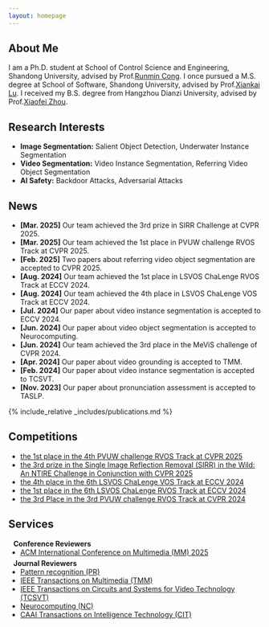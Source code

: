 ```yaml
---
layout: homepage
---
```


## About Me

I am a Ph.D. student at School of Control Science and Engineering, Shandong University, advised by Prof.[Runmin Cong](https://rmcong.github.io/). I once pursued a M.S. degree at School of Software, Shandong University, advised by Prof.[Xiankai Lu](https://faculty.sdu.edu.cn/luxiankai/zh_CN/index.htm). I received my B.S. degree from Hangzhou Dianzi University, advised by Prof.[Xiaofei Zhou](https://zxforchid.github.io/index.html).

## Research Interests

- **Image Segmentation:** Salient Object Detection, Underwater Instance Segmentation
- **Video Segmentation:** Video Instance Segmentation, Referring Video Object Segmentation
- **AI Safety:** Backdoor Attacks, Adversarial Attacks

## News
- **[Mar. 2025]** Our team achieved the 3rd prize in SIRR Challenge at CVPR 2025.
- **[Mar. 2025]** Our team achieved the 1st place in PVUW challenge RVOS Track at CVPR 2025.
- **[Feb. 2025]** Two papers about referring video object segmentation are accepted to CVPR 2025.
- **[Aug. 2024]** Our team achieved the 1st place in LSVOS ChaLenge RVOS Track at ECCV 2024.
- **[Aug. 2024]** Our team achieved the 4th place in LSVOS ChaLenge VOS Track at ECCV 2024.
- **[Jul. 2024]** Our paper about video instance segmentation is accepted to ECCV 2024.
- **[Jun. 2024]** Our paper about video object segmentation is accepted to Neurocomputing.
- **[Jun. 2024]** Our team achieved the 3rd place in the MeViS challenge of CVPR 2024.
- **[Apr. 2024]** Our paper about video grounding is accepted to TMM.
- **[Feb. 2024]** Our paper about video instance segmentation is accepted to TCSVT.
- **[Nov. 2023]** Our paper about pronunciation assessment is accepted to TASLP.

{% include_relative _includes/publications.md %}

## Competitions
<ul style="margin:0 0 20px;">
  <li><a href="https://pvuw.github.io/"><autocolor>the 1st place in the 4th PVUW challenge RVOS Track at CVPR 2025</autocolor></a></li>
  <li><a href="https://cvlai.net/ntire/2025/"><autocolor>the 3rd prize in the Single Image Reflection Removal (SIRR) in the Wild: An NTIRE Challenge in Conjunction with CVPR 2025</autocolor></a></li>
  <li><a href="https://lsvos.github.io/"><autocolor>the 4th place in the 6th LSVOS ChaLenge VOS Track at ECCV 2024</autocolor></a></li>
  <li><a href="https://lsvos.github.io/"><autocolor>the 1st place in the 6th LSVOS ChaLenge RVOS Track at ECCV 2024</autocolor></a></li>
  <li><a href="https://www.vspwdataset.com/Workshop2024"><autocolor>the 3rd Place in the 3rd PVUW challenge RVOS Track at CVPR 2024</autocolor></a></li>
</ul>

## Services

<h4 style="margin:0 10px 0;">Conference Reviewers</h4>

<ul style="margin:0 0 5px;">
  <li><a href="https://acmmm2025.org/"><autocolor>ACM International Conference on Multimedia (MM) 2025</autocolor></a></li>
</ul>

<h4 style="margin:0 10px 0;">Journal Reviewers</h4>

<ul style="margin:0 0 20px;">
  <li><a href="https://www.sciencedirect.com/journal/pattern-recognition"><autocolor>Pattern recognition (PR)</autocolor></a></li>
  <li><a href="https://ieeexplore.ieee.org/xpl/RecentIssue.jsp?punumber=6046"><autocolor>IEEE Transactions on Multimedia (TMM)</autocolor></a></li>
  <li><a href="https://ieeexplore.ieee.org/xpl/RecentIssue.jsp?punumber=76"><autocolor>IEEE Transactions on Circuits and Systems for Video Technology (TCSVT)</autocolor></a></li>
  <li><a href="https://www.sciencedirect.com/journal/neurocomputing"><autocolor>Neurocomputing (NC)</autocolor></a></li>
  <li><a href="https://ietresearch.onlinelibrary.wiley.com/journal/24682322"><autocolor>CAAI Transactions on Intelligence Technology (CIT)</autocolor></a></li>
</ul>
